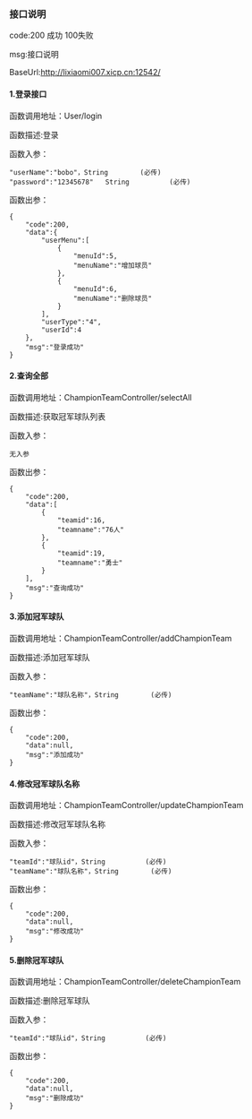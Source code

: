 ### 接口说明
code:200 成功   100失败<br>

msg:接口说明<br>

BaseUrl:http://lixiaomi007.xicp.cn:12542/

#### 1.登录接口<br>

函数调用地址：User/login <br>

函数描述:登录<br>

函数入参：<br>
```
"userName":"bobo"，String  		(必传)
"password":"12345678"   String			(必传)
```
函数出参：
```
{
    "code":200,
    "data":{
        "userMenu":[
            {
                "menuId":5,
                "menuName":"增加球员"
            },
            {
                "menuId":6,
                "menuName":"删除球员"
            }
        ],
        "userType":"4",
        "userId":4
    },
    "msg":"登录成功"
}
```

#### 2.查询全部<br>

函数调用地址：ChampionTeamController/selectAll <br>

函数描述:获取冠军球队列表<br>

函数入参：<br>
```
无入参
```
函数出参：
```
{
    "code":200,
    "data":[
        {
            "teamid":16,
            "teamname":"76人"
        },
        {
            "teamid":19,
            "teamname":"勇士"
        }
    ],
    "msg":"查询成功"
}
```


#### 3.添加冠军球队<br>

函数调用地址：ChampionTeamController/addChampionTeam <br>

函数描述:添加冠军球队<br>

函数入参：<br>
```
"teamName":"球队名称"，String  		(必传)
```
函数出参：
```
{
    "code":200,
    "data":null,
    "msg":"添加成功"
}
```


#### 4.修改冠军球队名称<br>

函数调用地址：ChampionTeamController/updateChampionTeam <br>

函数描述:修改冠军球队名称<br>

函数入参：<br>
```
"teamId":"球队id"，String  		(必传)
"teamName":"球队名称"，String  		(必传)
```
函数出参：
```
{
    "code":200,
    "data":null,
    "msg":"修改成功"
}

```


#### 5.删除冠军球队<br>

函数调用地址：ChampionTeamController/deleteChampionTeam <br>

函数描述:删除冠军球队<br>

函数入参：<br>
```
"teamId":"球队id"，String  		(必传)
```
函数出参：
```
{
    "code":200,
    "data":null,
    "msg":"删除成功"
}

```

